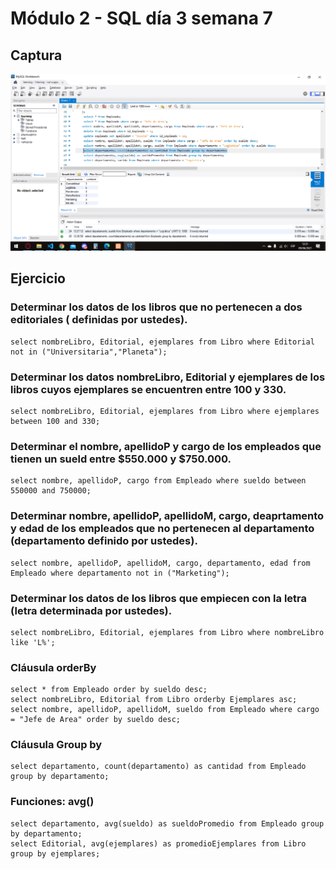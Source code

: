 # Módulo 2 - SQL día 3 semana 7

## Captura
![Captura Workbench consulta SQL](./Captura.png)
## Ejercicio
### Determinar los datos de los libros que no pertenecen a dos editoriales ( definidas por ustedes).
    select nombreLibro, Editorial, ejemplares from Libro where Editorial not in ("Universitaria","Planeta");
### Determinar los datos nombreLibro, Editorial y ejemplares de los libros cuyos ejemplares se encuentren entre 100 y 330.
    select nombreLibro, Editorial, ejemplares from Libro where ejemplares between 100 and 330;
### Determinar el nombre, apellidoP y cargo de los empleados que tienen un sueld entre  $550.000 y $750.000.
    select nombre, apellidoP, cargo from Empleado where sueldo between 550000 and 750000;
### Determinar nombre, apellidoP, apellidoM, cargo, deaprtamento y edad de los empleados que no pertenecen al departamento (departamento definido por ustedes).
    select nombre, apellidoP, apellidoM, cargo, departamento, edad from Empleado where departamento not in ("Marketing");
### Determinar los datos de los libros que empiecen con la letra (letra determinada por ustedes).
    select nombreLibro, Editorial, ejemplares from Libro where nombreLibro like 'L%';


### Cláusula orderBy
    select * from Empleado order by sueldo desc;
    select nombreLibro, Editorial from Libro orderby Ejemplares asc;
    select nombre, apellidoP, apellidoM, sueldo from Empleado where cargo = "Jefe de Area" order by sueldo desc;
### Cláusula Group by
    select departamento, count(departamento) as cantidad from Empleado group by departamento;
### Funciones: avg()
    select departamento, avg(sueldo) as sueldoPromedio from Empleado group by departamento;
    select Editorial, avg(ejemplares) as promedioEjemplares from Libro group by ejemplares;
